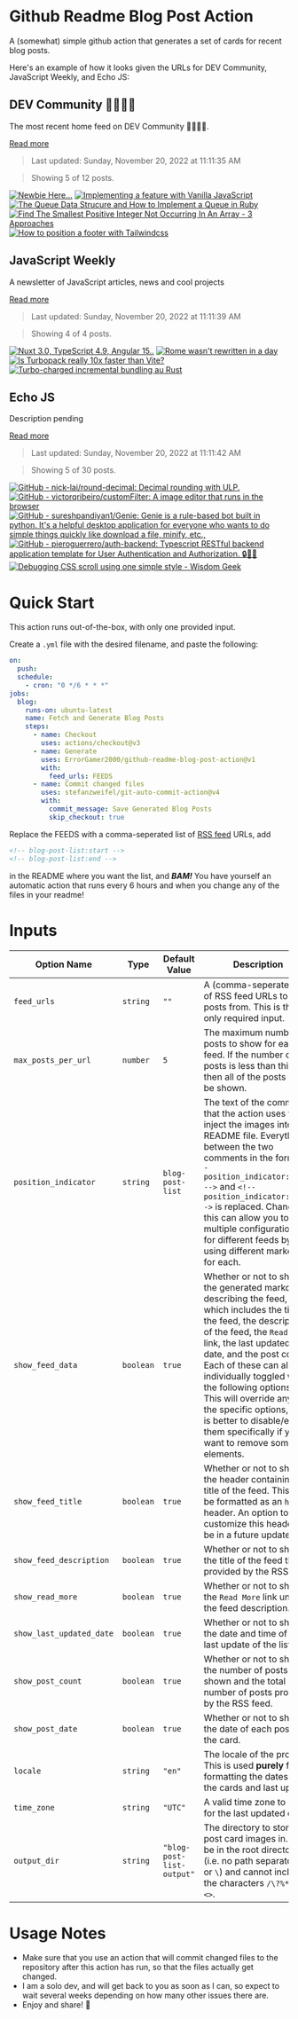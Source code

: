 # Github Readme Blog Post Action

A (somewhat) simple github action that generates a set of cards for recent blog posts.

Here's an example of how it looks given the URLs for DEV Community, JavaScript Weekly, and Echo JS:

<!-- post-list:start -->
## DEV Community 👩‍💻👨‍💻

The most recent home feed on DEV Community 👩‍💻👨‍💻.

[Read more](https://dev.to)
> Last updated: Sunday, November 20, 2022 at 11:11:35 AM

> Showing 5 of 12 posts.

[![Newbie Here...](https://raw.githubusercontent.com/ErrorGamer2000/github-readme-blog-post-action/main/generated_files/DEV_Community_👩‍💻👨‍💻/Newbie_Here....svg)](https://dev.to/meistens/newbie-here-319d)
[![Implementing a feature with Vanilla JavaScript](https://raw.githubusercontent.com/ErrorGamer2000/github-readme-blog-post-action/main/generated_files/DEV_Community_👩‍💻👨‍💻/Implementing_a_feature_with_Vanilla_JavaScript.svg)](https://dev.to/mnosov622/implementing-a-feature-with-vanilla-javascript-ook)
[![The Queue Data Strucure and How to Implement a Queue in Ruby](https://raw.githubusercontent.com/ErrorGamer2000/github-readme-blog-post-action/main/generated_files/DEV_Community_👩‍💻👨‍💻/The_Queue_Data_Strucure_and_How_to_Implement_a_Queue_in_Ruby.svg)](https://dev.to/jaredm/the-queue-data-strucure-and-how-to-implement-a-queue-in-ruby-433)
[![Find The Smallest Positive Integer Not Occurring In An Array - 3 Approaches](https://raw.githubusercontent.com/ErrorGamer2000/github-readme-blog-post-action/main/generated_files/DEV_Community_👩‍💻👨‍💻/Find_The_Smallest_Positive_Integer_Not_Occurring_In_An_Array_-_3_Approaches.svg)](https://dev.to/yuridevat/find-the-smallest-positive-integer-not-occurring-in-an-array-3-approaches-53ka)
[![How to position a footer with Tailwindcss](https://raw.githubusercontent.com/ErrorGamer2000/github-readme-blog-post-action/main/generated_files/DEV_Community_👩‍💻👨‍💻/How_to_position_a_footer_with_Tailwindcss.svg)](https://dev.to/b1st4nd3r/how-to-position-a-footer-with-tailwindcss-25fn)


## JavaScript Weekly

A newsletter of JavaScript articles, news and cool projects

[Read more](https://javascriptweekly.com/)
> Last updated: Sunday, November 20, 2022 at 11:11:39 AM

> Showing 4 of 4 posts.

[![Nuxt 3.0, TypeScript 4.9, Angular 15..](https://raw.githubusercontent.com/ErrorGamer2000/github-readme-blog-post-action/main/generated_files/JavaScript_Weekly/Nuxt_3.0__TypeScript_4.9__Angular_15...svg)](https://javascriptweekly.com/issues/615)
[![Rome wasn't rewritten in a day](https://raw.githubusercontent.com/ErrorGamer2000/github-readme-blog-post-action/main/generated_files/JavaScript_Weekly/Rome_wasn't_rewritten_in_a_day.svg)](https://javascriptweekly.com/issues/614)
[![Is Turbopack really 10x faster than Vite?](https://raw.githubusercontent.com/ErrorGamer2000/github-readme-blog-post-action/main/generated_files/JavaScript_Weekly/Is_Turbopack_really_10x_faster_than_Vite_.svg)](https://javascriptweekly.com/issues/613)
[![Turbo-charged incremental bundling au Rust](https://raw.githubusercontent.com/ErrorGamer2000/github-readme-blog-post-action/main/generated_files/JavaScript_Weekly/Turbo-charged_incremental_bundling_au_Rust.svg)](https://javascriptweekly.com/issues/612)


## Echo JS

Description pending

[Read more](
http://www.echojs.com
)
> Last updated: Sunday, November 20, 2022 at 11:11:42 AM

> Showing 5 of 30 posts.

[![GitHub - nick-lai/round-decimal: Decimal rounding with ULP.](https://raw.githubusercontent.com/ErrorGamer2000/github-readme-blog-post-action/main/generated_files/_Echo_JS_/GitHub_-_nick-lai_round-decimal__Decimal_rounding_with_ULP..svg)](https://github.com/nick-lai/round-decimal)
[![GitHub - victorqribeiro/customFilter: A image editor that runs in the browser](https://raw.githubusercontent.com/ErrorGamer2000/github-readme-blog-post-action/main/generated_files/_Echo_JS_/GitHub_-_victorqribeiro_customFilter__A_image_editor_that_runs_in_the_browser.svg)](https://github.com/victorqribeiro/customFilter)
[![GitHub - sureshpandiyan1/Genie: Genie is a rule-based bot built in python. It's a helpful desktop application for everyone who wants to do simple things quickly like download a file, minify, etc.,](https://raw.githubusercontent.com/ErrorGamer2000/github-readme-blog-post-action/main/generated_files/_Echo_JS_/GitHub_-_sureshpandiyan1_Genie__Genie_is_a_rule-based_bot_built_in_python._It's_a_helpful_desktop_application_for_everyone_who_wants_to_do_simple_things_quickly_like_download_a_file__minify__etc._.svg)](https://github.com/sureshpandiyan1/Genie)
[![GitHub - pieroguerrero/auth-backend: Typescript RESTful backend application template for User Authentication and Authorization. 🔒🔑📨](https://raw.githubusercontent.com/ErrorGamer2000/github-readme-blog-post-action/main/generated_files/_Echo_JS_/GitHub_-_pieroguerrero_auth-backend__Typescript_RESTful_backend_application_template_for_User_Authentication_and_Authorization._🔒🔑📨.svg)](https://github.com/pieroguerrero/auth-backend)
[![Debugging CSS scroll using one simple style - Wisdom Geek](https://raw.githubusercontent.com/ErrorGamer2000/github-readme-blog-post-action/main/generated_files/_Echo_JS_/Debugging_CSS_scroll_using_one_simple_style_-_Wisdom_Geek.svg)](https://www.wisdomgeek.com/development/web-development/debugging-css-scroll-using-one-simple-style/)


<!-- post-list:end -->

# Quick Start

This action runs out-of-the-box, with only one provided input.

Create a `.yml` file with the desired filename, and paste the following:

```yml
on:
  push:
  schedule:
    - cron: "0 */6 * * *"
jobs:
  blog:
    runs-on: ubuntu-latest
    name: Fetch and Generate Blog Posts
    steps:
      - name: Checkout
        uses: actions/checkout@v3
      - name: Generate
        uses: ErrorGamer2000/github-readme-blog-post-action@v1
        with:
          feed_urls: FEEDS
      - name: Commit changed files
        uses: stefanzweifel/git-auto-commit-action@v4
        with:
          commit_message: Save Generated Blog Posts
          skip_checkout: true
```

Replace the FEEDS with a comma-seperated list of [RSS feed](https://rss.com/blog/how-do-rss-feeds-work/) URLs, add

```md
<!-- blog-post-list:start -->
<!-- blog-post-list:end -->
```

in the README where you want the list, and **_BAM!_** You have yourself an automatic action that runs every 6 hours and when you change any of the files in your readme!

# Inputs

<table>
  <thead>
    <tr>
      <th>Option Name</th>
      <th>Type</th>
      <th>Default Value</th>
      <th>Description</th>
    </tr>
  </thead>
  <tbody>
    <tr>
      <td><code>feed_urls</code></td>
      <td><code>string</code></td>
      <td><code>""</code></td>
      <td>A (comma-seperated) list of RSS feed URLs to load posts from. This is the only required input.</td>
    </tr>
    <tr>
      <td><code>max_posts_per_url</code></td>
      <td><code>number</code></td>
      <td><code>5</code></td>
      <td>The maximum number of posts to show for each feed. If the number of posts is less than this, then all of the posts will be shown.</td>
    </tr>
    <tr>
      <td><code>position_indicator</code></td>
      <td><code>string</code></td>
      <td><code>blog-post-list</code></td>
      <td>The text of the comments that the action uses to inject the images into the README file. Everything between the two comments in the form <code>&lt;!-- position_indicator:start --&gt;</code> and <code>&lt;!-- position_indicator:end --&gt;</code> is replaced. Changing this can allow you to use multiple configurations for different feeds by using different markers for each.</td>
    </tr>
    <tr>
      <td><code>show_feed_data</code></td>
      <td><code>boolean</code></td>
      <td><code>true</code></td>
      <td>Whether or not to show the generated markdown describing the feed, which includes the title of the feed, the description of the feed, the <code>Read More</code> link, the last updated date, and the post count. Each of these can also be individually toggled with the following options. This will override any of the specific options, so it is better to disable/enable them specifically if you want to remove some elements.</td>
    </tr>
    <tr>
      <td><code>show_feed_title</code></td>
      <td><code>boolean</code></td>
      <td><code>true</code></td>
      <td>Whether or not to show the header containing the title of the feed. This will be formatted as an <code>h2</code> header. An option to customize this header will be in a future update.</td>
    </tr>
    <tr>
      <td><code>show_feed_description</code></td>
      <td><code>boolean</code></td>
      <td><code>true</code></td>
      <td>Whether or not to show the title of the feed that is provided by the RSS feed.</td>
    </tr>
    <tr>
      <td><code>show_read_more</code></td>
      <td><code>boolean</code></td>
      <td><code>true</code></td>
      <td>Whether or not to show the <code>Read More</code> link under the feed description.</td>
    </tr>
    <tr>
      <td><code>show_last_updated_date</code></td>
      <td><code>boolean</code></td>
      <td><code>true</code></td>
      <td>Whether or not to show the date and time of the last update of the list.</td>
    </tr>
    <tr>
      <td><code>show_post_count</code></td>
      <td><code>boolean</code></td>
      <td><code>true</code></td>
      <td>Whether or not to show the number of posts shown and the total number of posts provided by the RSS feed.</td>
    </tr>
    <tr>
      <td><code>show_post_date</code></td>
      <td><code>boolean</code></td>
      <td><code>true</code></td>
      <td>Whether or not to show the date of each post on the card.</td>
    </tr>
    <tr>
      <td><code>locale</code></td>
      <td><code>string</code></td>
      <td><code>"en"</code></td>
      <td>The locale of the project. This is used <strong>purely</strong> for formatting the dates of the cards and last update.</td>
    </tr>
    <tr>
      <td><code>time_zone</code></td>
      <td><code>string</code></td>
      <td><code>"UTC"</code></td>
      <td>A valid time zone to use for the last updated date.</td>
    </tr>
    <tr>
      <td><code>output_dir</code></td>
      <td><code>string</code></td>
      <td><code>"blog-post-list-output"</code></td>
      <td>The directory to store the post card images in. Must be in the root directory (i.e. no path separators <code>/</code> or <code>\</code>) and cannot include the characters <code>/\?%*:|"&lt;&gt;</code>.</td>
    </tr>
<!--
    <tr>
      <td><code></code></td>
      <td><cde></cde></td>
      <td><code></code></td>
      <td></td>
    </tr>
-->
  </tbody>
</table>

# Usage Notes

- Make sure that you use an action that will commit changed files to the repository after this action has run, so that the files actually get changed.
- I am a solo dev, and will get back to you as soon as I can, so expect to wait several weeks depending on how many other issues there are.
- Enjoy and share! 🤗
